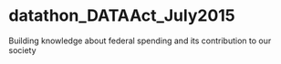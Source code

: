 # datathon_DATAAct_July2015
Building knowledge about federal spending and its contribution to our society 
